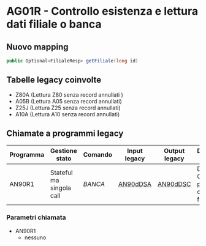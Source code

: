 # AG01R - Controllo esistenza e lettura dati filiale o banca 

## Nuovo mapping

```java
public Optional<FilialeResp> getFiliale(long id)
```

## Tabelle legacy coinvolte

- Z80A (Lettura Z80 senza record annullati )
- A05B (Lettura A05 senza record annullati)
- Z25J (Lettura Z25 senza record annullati)
- A10A (Lettura A10 senza record annullati)

## Chiamate a programmi legacy

| Programma | Gestione stato           | Comando | Input legacy            | Output legacy           | Descrizione chiamata                          | Dettaglio       |
| --------- | ------------------------ | ------- | ----------------------- | ----------------------- | --------------------------------------------- | ------------------- |
| AN90R1    | Stateful ma singola call | *BANCA* | [AN90dDSA](AN90dDSA.md) | [AN90dDSC](AN90dDSC.md) | Determina il CAG a partire dal codice filiale | [AN90R1](AN90R1.md) |

### Parametri chiamata
- AN90R1
  - nessuno
